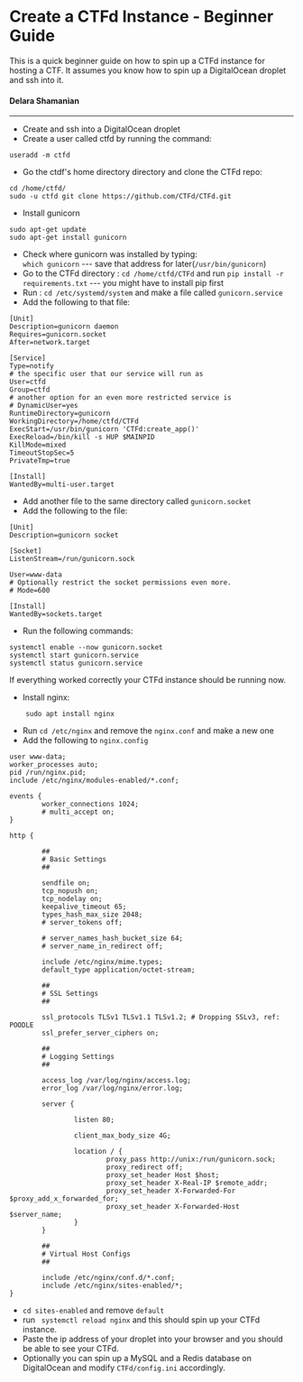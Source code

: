 # Create a CTFd Instance - Beginner Guide
This is a quick beginner guide on how to spin up a CTFd instance for hosting a CTF. It assumes you know how to spin up a DigitalOcean droplet and ssh into it. 


#### Delara Shamanian 


----------

- Create and ssh into a DigitalOcean droplet
- Create a user called ctfd by running the command:
```
useradd -m ctfd
```

 - Go the ctdf's home directory directory and clone the CTFd repo:
```
cd /home/ctfd/
sudo -u ctfd git clone https://github.com/CTFd/CTFd.git
```
 - Install gunicorn
```
sudo apt-get update
sudo apt-get install gunicorn
```

 - Check where gunicorn was installed by typing:  
`which gunicorn` --- save that address for later(`/usr/bin/gunicorn`)
 - Go to the CTFd directory : `cd /home/ctfd/CTFd` and run `pip install -r requirements.txt` --- you might have to install pip first
 - Run : `cd /etc/systemd/system` and make a file called `gunicorn.service`
 - Add the following to that file:
 
```
[Unit]
Description=gunicorn daemon
Requires=gunicorn.socket
After=network.target

[Service]
Type=notify
# the specific user that our service will run as
User=ctfd
Group=ctfd
# another option for an even more restricted service is
# DynamicUser=yes
RuntimeDirectory=gunicorn
WorkingDirectory=/home/ctfd/CTFd
ExecStart=/usr/bin/gunicorn 'CTFd:create_app()'
ExecReload=/bin/kill -s HUP $MAINPID
KillMode=mixed
TimeoutStopSec=5
PrivateTmp=true
 
[Install]
WantedBy=multi-user.target
```
 
 - Add another file to the same directory called `gunicorn.socket`
 - Add the following to the file:
```
[Unit]
Description=gunicorn socket

[Socket]
ListenStream=/run/gunicorn.sock

User=www-data
# Optionally restrict the socket permissions even more.
# Mode=600

[Install]
WantedBy=sockets.target
```
 - Run the following commands:
```
systemctl enable --now gunicorn.socket
systemctl start gunicorn.service
systemctl status gunicorn.service
```
If everything worked correctly your CTFd instance should be running now.

- Install nginx:
```
	sudo apt install nginx
```
 - Run `cd /etc/nginx` and remove the `nginx.conf` and make a new one
 - Add the following to `nginx.config` 
```
user www-data;
worker_processes auto;
pid /run/nginx.pid;
include /etc/nginx/modules-enabled/*.conf;

events {
        worker_connections 1024;
        # multi_accept on;
}

http {

        ##
        # Basic Settings
        ##

        sendfile on;
        tcp_nopush on;
        tcp_nodelay on;
        keepalive_timeout 65;
        types_hash_max_size 2048;
        # server_tokens off;

        # server_names_hash_bucket_size 64;
        # server_name_in_redirect off;

        include /etc/nginx/mime.types;
        default_type application/octet-stream;

        ##
        # SSL Settings
        ##

        ssl_protocols TLSv1 TLSv1.1 TLSv1.2; # Dropping SSLv3, ref: POODLE
        ssl_prefer_server_ciphers on;

        ##
        # Logging Settings
        ##

        access_log /var/log/nginx/access.log;
        error_log /var/log/nginx/error.log;

        server {

                listen 80;

                client_max_body_size 4G;

                location / {
                        proxy_pass http://unix:/run/gunicorn.sock;
                        proxy_redirect off;
                        proxy_set_header Host $host;
                        proxy_set_header X-Real-IP $remote_addr;
                        proxy_set_header X-Forwarded-For $proxy_add_x_forwarded_for;
                        proxy_set_header X-Forwarded-Host $server_name;
                }
        }

        ##
        # Virtual Host Configs
        ##

        include /etc/nginx/conf.d/*.conf;
        include /etc/nginx/sites-enabled/*;
}
```
 - `cd sites-enabled` and remove `default`
 - run ` systemctl reload nginx` and this should spin up your CTFd instance.
 - Paste the ip address of your droplet into your browser and you should be able to see your CTFd.
 - Optionally you can spin up a MySQL and a Redis database on DigitalOcean and modify ` CTFd/config.ini ` accordingly.

